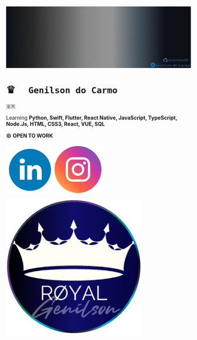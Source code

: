![GenilsonDC Banner](Documentation/GitGenilsonDC.gif)

# ♛ `  Genilson do Carmo` 

🇧🇷

Learning  **Python, Swift, Flutter, React Native, JavaScript, TypeScript, Node.Js, HTML, CSS3, React, VUE,  SQL**

🟢 **OPEN TO WORK**





[![linkedin](Documentation/linkedin_icon.png)](https://www.linkedin.com/in/genilson-do-carmo-8a42b89a/)       [![instagrm](Documentation/instag.png)](https://www.instagram.com/genilson_carmo/)     









![Logo](Documentation/roundBlueLogo2.png)

